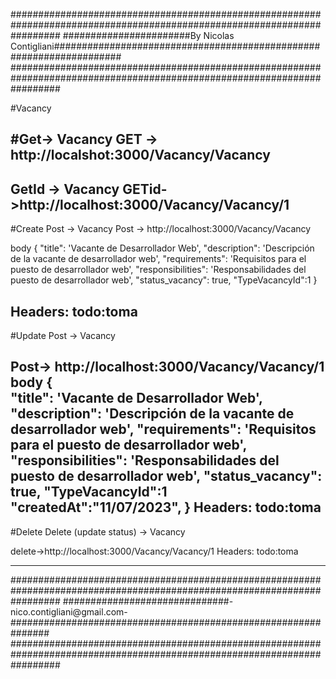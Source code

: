
#########################################################################################################################
#######################By Nicolas Contigliani####################################################################
######################################################################################################################### 


#Vacancy

#Get-> Vacancy
GET -> http://localshot:3000/Vacancy/Vacancy
------------------------------

GetId -> Vacancy
GETid->http://localhost:3000/Vacancy/Vacancy/1
------------------------------

#Create Post -> Vacancy
Post -> http://localhost:3000/Vacancy/Vacancy

body 
{
   "title": 'Vacante de Desarrollador Web',
   "description": 'Descripción de la vacante de desarrollador web',
   "requirements": 'Requisitos para el puesto de desarrollador web',
   "responsibilities": 'Responsabilidades del puesto de desarrollador web',
   "status_vacancy": true,
   "TypeVacancyId":1
}

Headers:    todo:toma
----------------------------------------
#Update Post -> Vacancy

Post-> http://localhost:3000/Vacancy/Vacancy/1
body 
{  
   "title": 'Vacante de Desarrollador Web',
   "description": 'Descripción de la vacante de desarrollador web',
   "requirements": 'Requisitos para el puesto de desarrollador web',
   "responsibilities": 'Responsabilidades del puesto de desarrollador web',
   "status_vacancy": true,
   "TypeVacancyId":1
   "createdAt":"11/07/2023",
}
Headers:    todo:toma
--------------------------------------------------

#Delete Delete (update status) -> Vacancy

delete->http://localhost:3000/Vacancy/Vacancy/1 
Headers:    todo:toma

---------------------------------------------------


#########################################################################################################################
##############################-nico.contigliani@gmail.com-############################################################### 
#########################################################################################################################
